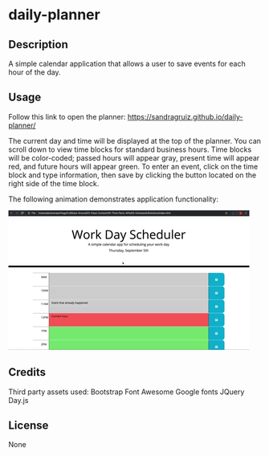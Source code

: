 # daily-planner

## Description 

A simple calendar application that allows a user to save events for each hour of the day.

## Usage

Follow this link to open the planner:  https://sandragruiz.github.io/daily-planner/

The current day and time will be displayed at the top of the planner. You can scroll down to view time blocks for
standard business hours. Time blocks will be color-coded; passed hours will appear gray, present time will appear red,
and future hours will appear green. To enter an event, click on the time block and type information, then save by clicking the button
located on the right side of the time block. 

The following animation demonstrates application functionality:

![](images/05-third-party-apis-homework-demo.gif)

## Credits

Third party assets used: 
Bootstrap 
Font Awesome
Google fonts 
JQuery
Day.js

## License

None
